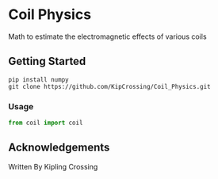 # Coil Physics

Math to estimate the electromagnetic effects of various coils

## Getting Started

```
pip install numpy
git clone https://github.com/KipCrossing/Coil_Physics.git
```

### Usage


```python
from coil import coil
```

## Acknowledgements
Written By Kipling Crossing
